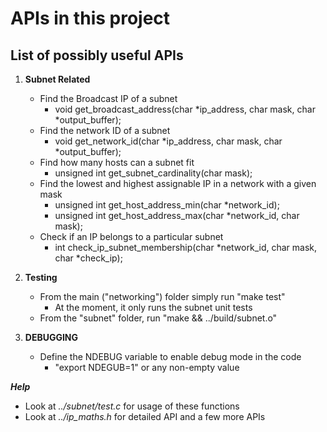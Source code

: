 # APIs in this project

## List of possibly useful APIs
1. **Subnet Related**
    * Find the Broadcast IP of a subnet
        - void get_broadcast_address(char *ip_address, char mask, char *output_buffer);
    * Find the network ID of a subnet
        - void get_network_id(char *ip_address, char mask, char *output_buffer);
    * Find how many hosts can a subnet fit
        - unsigned int get_subnet_cardinality(char mask);
    * Find the lowest and highest assignable IP in a network with a given mask
        - unsigned int get_host_address_min(char *network_id);
        - unsigned int get_host_address_max(char *network_id, char mask);
    * Check if an IP belongs to a particular subnet
        - int check_ip_subnet_membership(char *network_id, char mask, char *check_ip);

2. **Testing**
    * From the main ("networking") folder simply run "make test"
        - At the moment, it only runs the subnet unit tests
    * From the "subnet" folder, run "make && ../build/subnet.o"

3. **DEBUGGING**
    * Define the NDEBUG variable to enable debug mode in the code
        - "export NDEGUB=1" or any non-empty value

***Help***
- Look at *../subnet/test.c* for usage of these functions
- Look at *../ip_maths.h* for detailed API and a few more APIs
